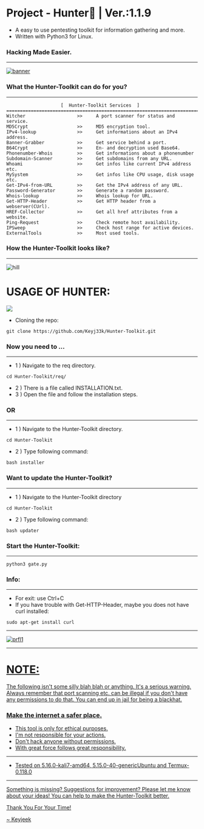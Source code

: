 # Project - Hunter:snake: | Ver.:1.1.9

- A easy to use pentesting toolkit for information gathering and more.
- Written with Python3 for Linux.

### Hacking Made Easier.

---

<a href="https://github.com/Keyj33k/Hunter/archive/refs/heads/main.zip"><img src="https://github.com/Keyj33k/Hunter-Toolkit/blob/main/imgs/hunter1.0.7.png?raw=true" alt="banner"/></a>

### What the Hunter-Toolkit can do for you?

---

```
                    [  Hunter-Toolkit Services  ]   
==========================================================================
Witcher                   >>     A port scanner for status and service.
MD5Crypt                  >>     MD5 encryption tool.
IPv4-lookup               >>     Get informations about an IPv4 address.
Banner-Grabber            >>     Get service behind a port.
B64Crypt                  >>     En- and decryption used Base64.
Phonenumber-Whois         >>     Get informations about a phonenumber
Subdomain-Scanner         >>     Get subdomains from any URL.
Whoami                    >>     Get infos like current IPv4 address etc.
MySystem                  >>     Get infos like CPU usage, disk usage etc.
Get-IPv4-from-URL         >>     Get the IPv4 address of any URL.
Password-Generator        >>     Generate a random password.
Whois-lookup              >>     Whois lookup for URL.
Get-HTTP-Header           >>     Get HTTP header from a webserver(CUrl).
HREF-Collector            >>     Get all href attributes from a website.
Ping-Request              >>     Check remote host availability.
IPSweep                   >>     Check host range for active devices.
ExternalTools             >>     Most used tools.
```

### How the Hunter-Toolkit looks like?

---

![hill](https://github.com/Keyj33k/Hunter-Toolkit/blob/main/imgs/meu.png?raw=true)


# USAGE OF HUNTER:

<img src="https://github.com/Keyj33k/Hunter-Toolkit/blob/main/imgs/hunterhill.gif?raw=true"/>

- Cloning the repo:
```
git clone https://github.com/Keyj33k/Hunter-Toolkit.git
```

### Now you need to ...

---

- 1 )  Navigate to the req directory.

```
cd Hunter-Toolkit/req/
```

- 2 )  There is a file called INSTALLATION.txt.
- 3 )  Open the file and follow the installation steps.

### OR

---

- 1 ) Navigate to the Hunter-Toolkit directory.

```
cd Hunter-Toolkit
```

- 2 ) Type following command: 

```
bash installer
```

### Want to update the Hunter-Toolkit?

---

- 1 ) Navigate to the Hunter-Toolkit directory

```
cd Hunter-Toolkit
```

- 2 ) Type following command: 

```
bash updater
```

### Start the Hunter-Toolkit:

---

```
python3 gate.py
```

### Info:

---

- For exit: use Ctrl+C
- If you have trouble with Get-HTTP-Header, maybe you does not have curl installed:
```
sudo apt-get install curl
```

---

<div id="profile">
  <a href="https://www.python.org/">
    <img src="https://github.com/Keyj33k/profiles/blob/main/profile/pypy.jpeg?raw=true" alt="prfl1">
    
---

# NOTE:

The following isn't some silly blah blah or anything. It's a serious warning.
Always remember that port scanning etc. can be illegal if you don't have any
permissions to do that. You can end up in jail for being a blackhat.
    
### Make the internet a safer place.

- This tool is only for ethical purposes. 
- I'm not responsible for your actions. 
- Don't hack anyone without permissions.
- With great force follows great responsibility.

---
  
- Tested on 5.16.0-kali7-amd64, 5.15.0-40-genericUbuntu and Termux-0.118.0
  
---

Something is missing? Suggestions for improvement? Please let me know about your ideas! You can help to make the Hunter-Toolkit better.

Thank You For Your Time!<br>


~ Keyjeek
